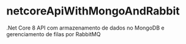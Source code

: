 # netcoreApiWithMongoAndRabbit
.Net Core 8 API com armazenamento de dados no MongoDB e gerenciamento de filas por RabbitMQ
